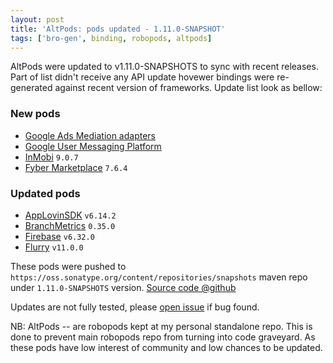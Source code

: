 ```yaml
---
layout: post
title: 'AltPods: pods updated - 1.11.0-SNAPSHOT'
tags: ['bro-gen', binding, robopods, altpods]
---
```

AltPods were updated to v1.11.0-SNAPSHOTS to sync with recent releases. Part of list didn't receive any API update hovewer bindings were re-generated against recent version of frameworks. Update list look as bellow:

### New pods
- [Google Ads Mediation adapters](https://github.com/dkimitsa/robovm-robopods/tree/alt/firebase/ios-google-mobile-ads-adapters) 
- [Google User Messaging Platform](https://github.com/dkimitsa/robovm-robopods/tree/alt/firebase/ios-google-ump) 
- [InMobi](https://github.com/dkimitsa/robovm-robopods/tree/alt/inmobi/ios-sdk) `9.0.7`
- [Fyber Marketplace](https://github.com/dkimitsa/robovm-robopods/tree/alt/inmobi/ios-sdk) `7.6.4`

### Updated pods
- [AppLovinSDK](https://github.com/dkimitsa/robovm-robopods/tree/alt/applovinsdk/ios) `v6.14.2`
- [BranchMetrics](https://github.com/dkimitsa/robovm-robopods/tree/alt/branchmetrics/ios) `0.35.0`
- [Firebase](https://github.com/dkimitsa/robovm-robopods/tree/alt/firebase) `v6.32.0`
- [Flurry](https://github.com/dkimitsa/robovm-robopods/tree/alt/flurry) `v11.0.0`


These pods were pushed to `https://oss.sonatype.org/content/repositories/snapshots` maven repo under `1.11.0-SNAPSHOTS` version.
[Source code @github](https://github.com/dkimitsa/robovm-robopods)

Updates are not fully tested, please [open issue](https://github.com/dkimitsa/robovm-robopods/issues/new) if bug found.

NB: AltPods -- are robopods kept at my personal standalone repo. This is done to prevent main robopods repo from turning into code graveyard. As these pods have low interest of community and low chances to be updated.
